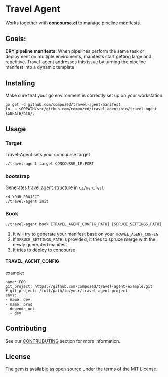 Travel Agent
============

Works together with **concourse.ci** to manage pipeline manifests.

## Goals:

**DRY pipeline manifests:** When pipelines perform the same task or deployment on multiple enviroments, manifests start getting large and repetitive.
Travel-agent addresses this issue by turning the pipeline manifest into a dynamic template

## Installing

Make sure that your go environment is correctly set up on your workstation.

    go get -d github.com/compozed/travel-agent/manifest
    ln -s $GOPATH/src/github.com/compozed/travel-agent/bin/travel-agent $GOPATH/bin/.

## Usage

### Target

Travel-Agent sets your concourse target

    ./travel-agent target CONCOURSE_IP:PORT

### bootstrap

Generates travel agent structure in `ci/manifest`

    cd YOUR_PROJECT
    ./travel-agent init

### Book

    ./travel-agent book [TRAVEL_AGENT_CONFIG_PATH] [SPRUCE_SETTINGS_PATH]

1. It will try to generate your manifest base on your `TRAVEL_AGENT_CONFIG`
1. If `SPRUCE_SETTINGS_PATH` is provided, it tries to spruce merge with the newly generated manifest
1. It tries to deploy to concourse

#### TRAVEL_AGENT_CONFIG

example:

    name: FOO
    git_project: https://github.com/compozed/travel-agent-example.git
    # git_project: /full/path/to/your/travel-agent-project
    envs:
    - name: dev
    - name: prod
      depends_on:
      - dev


## Contributing

See our [CONTRUBUTING](CONTRIBUTING.md) section for more information.


## License

The gem is available as open source under the terms of the [MIT License](http://opensource.org/licenses/MIT).
